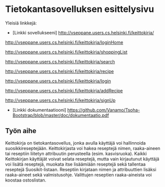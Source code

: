 # Tietokantasovelluksen esittelysivu

Yleisiä linkkejä:

* [Linkki sovellukseeni]
http://vseppane.users.cs.helsinki.fi/keittokirja/

http://vseppane.users.cs.helsinki.fi/keittokirja/loginHome

http://vseppane.users.cs.helsinki.fi/keittokirja/shoppingList

http://vseppane.users.cs.helsinki.fi/keittokirja/search

http://vseppane.users.cs.helsinki.fi/keittokirja/recipe

http://vseppane.users.cs.helsinki.fi/keittokirja/login

http://vseppane.users.cs.helsinki.fi/keittokirja/addRecipe

http://vseppane.users.cs.helsinki.fi/keittokirja/signUp

* [Linkki dokumentaatiooni]
https://github.com/Vanamo/Tsoha-Bootstrap/blob/master/doc/dokumentaatio.pdf

## Työn aihe
Keittokirja on tietokantasovellus, jonka avulla käyttäjä voi hallinnoida suosikkireseptejään. Keittokirjasta voi hakea reseptejä nimen, raaka-aineen tai reseptiin liitetyn attribuutin perusteella (esim. kasvisruoka). Kaikki Keittokirjan käyttäjät voivat selata reseptejä, mutta vain kirjautunut käyttäjä voi lisätä reseptejä, muokata itse lisäämiään reseptejä sekä tallentaa reseptejä Suosikit-listaan. Reseptiin kirjataan nimen ja attribuuttien lisäksi raaka-aineet sekä valmistusohje. Valittujen reseptien raaka-aineista voi koostaa ostoslistan.